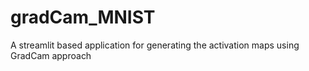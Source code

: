# gradCam_MNIST
A streamlit based application for generating the activation maps using GradCam approach
